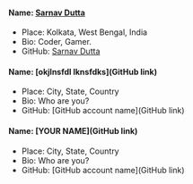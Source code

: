 #### Name: [Sarnav Dutta](https://github.com/sarnav98)
- Place: Kolkata, West Bengal, India
- Bio: Coder, Gamer.
- GitHub: [Sarnav Dutta](https://github.com/sarnav98)

#### Name: [okjlnsfdl lknsfdks](GitHub link)
- Place: City, State, Country
- Bio: Who are you?
- GitHub: [GitHub account name](GitHub link)

#### Name: [YOUR NAME](GitHub link)
- Place: City, State, Country
- Bio: Who are you?
- GitHub: [GitHub account name](GitHub link)